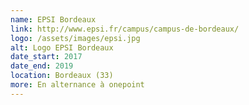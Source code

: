 ```yaml
---
name: EPSI Bordeaux
link: http://www.epsi.fr/campus/campus-de-bordeaux/
logo: /assets/images/epsi.jpg
alt: Logo EPSI Bordeaux
date_start: 2017
date_end: 2019
location: Bordeaux (33)
more: En alternance à onepoint 
---
```

